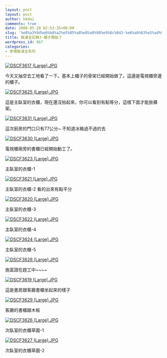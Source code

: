 ```yaml
---
layout: post
layout: post
author: kkdai
comments: true
date: 2008-05-28 02:53:35+00:00
slug: '%e8%a3%9d%e6%bd%a2%e5%85%a8%e8%a8%98%e9%8c%843-%e6%ab%83%e5%ad%90%e9%96%8b%e5%a7%8b%e4%ba%86'
title: 裝潢全記錄3-櫃子開始了
wordpress_id: 867
categories:
- 家裡裝潢全系列
---
```


[![DSCF3617 (Large).JPG](http://farm4.static.flickr.com/3116/2528900902_3b00de3f7d.jpg)](http://www.flickr.com/photos/27643002@N00/2528900902/)

今天又抽空去工地看了一下。基本上櫃子的骨架已經開始做了。這邊是電視櫃旁邊的櫃子。


<!-- more -->
 

[![DSCF3625 (Large).JPG](http://farm3.static.flickr.com/2406/2528085203_3feac5c9ca.jpg)](http://www.flickr.com/photos/27643002@N00/2528085203/)

這是主臥室的衣櫃，現在還沒抬起來，你可以看到有點等分，這樣下面才能放褲架。

[![DSCF3631 (Large).JPG](http://farm3.static.flickr.com/2318/2528084995_0906fbbb63.jpg)](http://www.flickr.com/photos/27643002@N00/2528084995/)

這次廚房的門口只有77公分~ 不知道冰箱過不過的去

[![DSCF3630 (Large).JPG](http://farm3.static.flickr.com/2058/2528084715_810e1cd28d.jpg)](http://www.flickr.com/photos/27643002@N00/2528084715/)

電視櫃兩旁的書櫃已經開始動工了。

[![DSCF3623 (Large).JPG](http://farm3.static.flickr.com/2132/2528903824_263be8fa28.jpg)](http://www.flickr.com/photos/27643002@N00/2528903824/)

主臥室的衣櫃-1

[![DSCF3621 (Large).JPG](http://farm3.static.flickr.com/2071/2528903610_b5b6469825.jpg)](http://www.flickr.com/photos/27643002@N00/2528903610/)

主臥室的衣櫃-2 看的出來有點平分

[![DSCF3620 (Large).JPG](http://farm3.static.flickr.com/2372/2528902706_899ddc302a.jpg)](http://www.flickr.com/photos/27643002@N00/2528902706/)

主臥室的衣櫃-3

[![DSCF3622 (Large).JPG](http://farm3.static.flickr.com/2258/2528902448_1988cf3e45.jpg)](http://www.flickr.com/photos/27643002@N00/2528902448/)

主臥室的衣櫃-4

[![DSCF3624 (Large).JPG](http://farm3.static.flickr.com/2417/2528082589_23bc7eea80.jpg)](http://www.flickr.com/photos/27643002@N00/2528082589/)

主臥室的衣櫃-5

[![DSCF3628 (Large).JPG](http://farm3.static.flickr.com/2396/2528903236_8a300bfbc6.jpg)](http://www.flickr.com/photos/27643002@N00/2528903236/)

施富證在趕工中~~~~

[![DSCF3619 (Large).JPG](http://farm3.static.flickr.com/2416/2528902994_db45d148a6.jpg)](http://www.flickr.com/photos/27643002@N00/2528902994/)

這是書房跟客廳書櫃坐起來的樣子

[](http://www.flickr.com/photos/27643002@N00/2528902706/)

[](http://www.flickr.com/photos/27643002@N00/2528902448/)

[![DSCF3629 (Large).JPG](http://farm3.static.flickr.com/2058/2528901940_bcd347c857.jpg)](http://www.flickr.com/photos/27643002@N00/2528901940/)

客廳的書櫃跟木板

[](http://www.flickr.com/photos/27643002@N00/2528082107/)

[![DSCF3626 (Large).JPG](http://farm3.static.flickr.com/2348/2528082107_d419d3a772.jpg)](http://www.flickr.com/photos/27643002@N00/2528082107/)

次臥室的衣櫃草圖-1

[![DSCF3627 (Large).JPG](http://farm4.static.flickr.com/3200/2528901194_80e4bb6741.jpg)](http://www.flickr.com/photos/27643002@N00/2528901194/)

次臥室的衣櫃草圖-2
